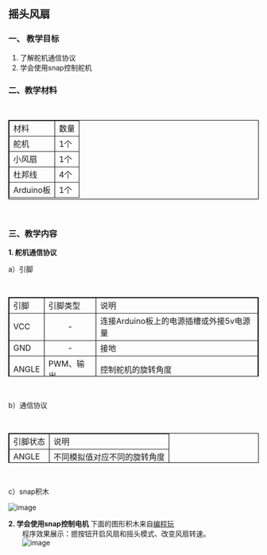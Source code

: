 ## 摇头风扇
### 一、 教学目标

1. 了解舵机通信协议
2. 学会使用snap控制舵机

### 二、教学材料

<br>

<table border="1px" align="center" bordercolor="black" width="620px" height="160px">
    <tr align="left">
        <td>材料</td>
        <td>数量</td>
    </tr>
    <tr align="left">
        <td>舵机</td>
        <td>1个</td>
    </tr>
    <tr align="left">
        <td>小风扇</td>
        <td>1个</td>
    </tr>
    <tr align="left">
        <td>杜邦线</td>
        <td>4个</td>
    </tr>
    <tr align="left">
        <td>Arduino板</td>
        <td>1个</td>
    </tr>
</table>

<br>

### 三、教学内容
**1. 舵机通信协议**

a）引脚

<br>

<table border="1px" align="center" bordercolor="black" width="620px" height="160px">
    <tr align="left">
        <td>引脚</td>
        <td>引脚类型</td>
        <td>说明</td>
    </tr>
    <tr align="left">
        <td>VCC</td>
        <td align="center">-</td>
        <td>连接Arduino板上的电源插槽或外接5v电源量</td>
    </tr>
    <tr align="left">
        <td>GND</td>
        <td align="center">-</td>
        <td>接地</td>
    </tr>
    <tr align="left">
        <td>ANGLE</td>
        <td>PWM、输出</td>
        <td>控制舵机的旋转角度</td>
    </tr>
</table>

<br>


b）通信协议

<br>

<table border="1px" align="center" bordercolor="black" width="620px" height="60px">
    <tr align="left">
        <td>引脚状态</td>
        <td>说明</td>
    </tr>
    <tr align="left">
        <td>ANGLE</td>
        <td>不同模拟值对应不同的旋转角度</td>
    </tr>
</table>

<br>

c）snap积木

![image](http://www.manykit.com/public/courseimg/2-6-1.png)

**2. 学会使用snap控制电机**
下面的图形积木来自[编程玩](http://www.manykit.com/zeronerobot/#/snap?=163)<br>
&emsp;&emsp;程序效果展示：摁按钮开启风扇和摇头模式、改变风扇转速。<br>
&emsp;&emsp;![image](http://www.manykit.com/public/courseimg/2-6-2.png)